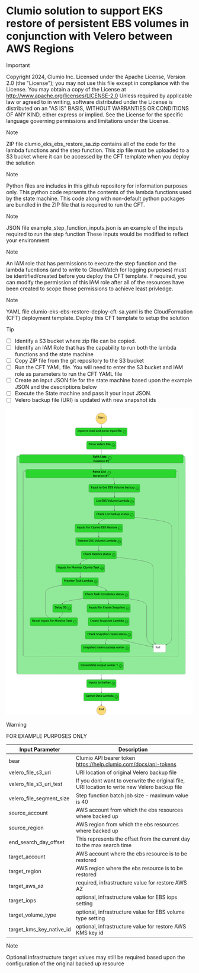 # Clumio solution to support EKS restore of persistent EBS volumes in conjunction with Velero between AWS Regions

> [!IMPORTANT]
> Copyright 2024, Clumio Inc. 
> Licensed under the Apache License, Version 2.0 (the "License");
> you may not use this file except in compliance with the License.
> You may obtain a copy of the License at
>    http://www.apache.org/licenses/LICENSE-2.0
> Unless required by applicable law or agreed to in writing, software
> distributed under the License is distributed on an "AS IS" BASIS,
> WITHOUT WARRANTIES OR CONDITIONS OF ANY KIND, either express or implied.
> See the License for the specific language governing permissions and
> limitations under the License.

> [!NOTE]
> ZIP file clumio_eks_ebs_restore_sa.zip contains all of the code for the lambda functions and the step function.  This zip file must be uploaded
>  to a S3 bucket where it can be accessed by the CFT template when you deploy the solution

> [!NOTE]
> Python files are includes in this github repository for information purposes only.
> This python code reprsents the contents of the lambda functions used by the state machine.
> This code along with non-default python packages are bundled in the ZIP file that is required to run the CFT.

> [!NOTE]
> JSON file example_step_function_inputs.json is an example of the inputs required to run the step function
> These inputs would be modified to reflect your environment


> [!NOTE]
> An IAM role that has permissions to execute the step function and the lambda fucntions (and to write to CloudWatch for logging purposes) must be identified/created before
> you deploy the CFT template.  If required, you can modify the permission of this IAM role after all of the resources have been created to scope those permissions
> to achieve least privledge.

> [!NOTE]
> YAML file clumio-eks-ebs-restore-deploy-cft-sa.yaml is the CloudFormation (CFT) deployment template.  Deploy this CFT template to setup the solution

> [!TIP]
> - [ ] Identify a S3 bucket where zip file can be copied.
> - [ ] Identify an IAM Role that has the capability to run both the lambda functions and the state machine
> - [ ] Copy ZIP file from the git repository to the S3 bucket
> - [ ] Run the CFT YAML file.  You will need to enter the S3 bucket and IAM role as parameters to run the CFT YAML file
> - [ ] Create an input JSON file for the state machine based upon the example JSON and the descriptions below
> - [ ] Execute the State machine and pass it your input JSON.
> - [ ] Velero backup file (URI) is updated with new snapshot ids

![Alt text](eks_ebs_restore.png)

> [!WARNING]
> FOR EXAMPLE PURPOSES ONLY



| Input Parameter                  | Description                                                                                                 |
| -------------------------------- | ---------------------------------------------------------------------------------------------------------   |
| bear                             | Clumio API bearer token https://help.clumio.com/docs/api-tokens                                             |
| velero_file_s3_uri               | URI location of original Velero backup file                                                                 |
| velero_file_s3_uri_test          | If you dont want to overwrite the original file, URI location to write new Velero backup file               |
| velero_file_segment_size         | Step function batch job size - maximum value is 40                                                          |
| source_account                   | AWS account from which the ebs resources where backed up                                                    |
| source_region                    | AWS region from which the ebs resources where backed up                                                     |
| end_search_day_offset            | This represents the offset from the current day to the max search time                                      |
| target_account                   | AWS account where the ebs resource is to be restored                                                        |
| target_region                    | AWS region where the ebs resource is to be restored                                                         |
| target_aws_az                    | required, infrastructure value for restore AWS AZ                                                           |
| target_iops                      | optional, infrastructure value for EBS iops setting                                                         |
| target_volume_type               | optional, infrastructure value for EBS volume type setting                                                  |                                     |
| target_kms_key_native_id         | optional, infrastructure value for restore AWS KMS key id                                                   |

> [!NOTE]
> Optional infrastructure target values may still be required based upon the configuration of the original backed up resource
